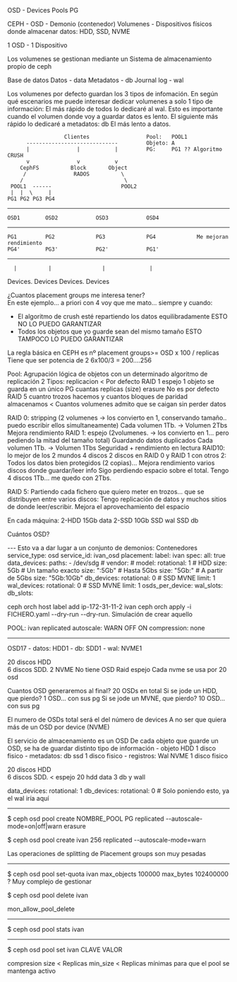 OSD - Devices
Pools
PG


CEPH - OSD - Demonio (contenedor)
Volumenes - Dispositivos físicos donde almacenar datos: HDD, SSD, NVME

1 OSD - 1 Dispositivo

Los volumenes se gestionan mediante un Sistema de almacenamiento propio de ceph

Base de datos
    Datos           -       data
    Metadatos       -       db
    Journal log     -       wal

Los volumenes por defecto guardan los 3 tipos de infomación.
En según qué escenarios me puede interesar dedicar volumenes a solo 1 tipo de información:
    El más rápido de todos lo dedicaré al wal. Esto es importante cuando el volumen donde voy a guardar datos es lento.
    El siguiente más rápido lo dedicaré a metadatos: db
    El más lento a datos.


    
                      Clientes                  Pool:   POOL1
          -----------------------------         Objeto: A
          |               |           |         PG:     PG1 ?? Algoritmo CRUSH
          v               v           v
        CephFS          Block       Object
         /               RADOS          \
        /                                \
     POOL1  ------                      POOL2    
     |  |  \     |
    PG1 PG2 PG3 PG4                    
     
---------------------------------------------------------
    OSD1        OSD2            OSD3            OSD4
---------------------------------------------------------
    PG1         PG2             PG3             PG4             Me mejoran rendimiento
    PG4'        PG3'            PG2'            PG1'
---------------------------------------------------------
      |          |                |              |
   Devices.   Devices           Devices.      Devices
    
¿Cuantos placement groups me interesa tener?    
En este ejemplo... a priori con 4 voy que me mato... siempre y cuando:
- El algoritmo de crush esté repartiendo los datos equilibradamente         ESTO NO LO PUEDO GARANTIZAR
- Todos los objetos que yo guarde sean del mismo tamaño                     ESTO TAMPOCO LO PUEDO GARANTIZAR

La regla básica en CEPH es nº placement groups>= OSD x 100 / replicas Tiene que ser potencia de 2
    6x100/3 = 200....256

Pool: Agrupación lógica de objetos con un determinado algoritmo de replicación
        2 Tipos: replicacion < Por defecto                  RAID 1 espejo   1 objeto se guarda en un único PG
                    cuantas replicas (size)
                 erasure        No es por defecto           RAID 5
                    cuantro trozos hacemos y cuantos bloques de paridad almacenamos < Cuantos volumenes admito que se caigan sin perder datos

RAID 0: stripping           (2 volumenes  -> los convierto en 1, conservando tamaño.. puedo escribir ellos simultaneamente)
                                Cada volumen 1Tb. -> Volumen 2Tbs           Mejora rendimiento
RAID 1: espejo              (2volumenes. -> los convierto en 1... pero pediendo la mitad del tamaño total) Guardando datos duplicados
                                Cada volumen 1Tb. -> Volumen 1Tbs           Seguridad + rendimiento en lectura
RAID10: lo mejor de los 2 mundos 4 discos
    2 discos en RAID 0 y RAID 1 con otros 2: Todos los datos bien protegidos (2 copias)... Mejora rendimiento varios discos donde guardar/leer info
                                Sigo perdiendo espacio sobre el total. Tengo 4 discos 1Tb... me quedo con 2Tbs.

RAID 5: Partiendo cada fichero que quiero meter en trozos... que se distribuyen entre varios discos:
                                Tengo replicación de datos y muchos sitios de donde leer/escribir.
                                Mejora el aprovechamiento del espacio





En cada máquina:
2-HDD           15Gb
    data
2-SSD           10Gb
    SSD wal
    SSD db
    
Cuántos OSD?

---  Esto va a dar lugar a un conjunto de demonios: Contenedores
service_type:   osd
service_id:     ivan_osd
placement:
    label:  ivan
spec:
    all: true
    data_devices:
        paths:
            - /dev/sdg
        # vendor:
        # model:
        rotational: 1 # HDD
        size: 5Gb           # Un tamaño exacto
        size: ":5Gb"        #  Hasta 5Gbs
        size: "5Gb:"        #  A partir de 5Gbs
        size: "5Gb:10Gb"
    db_devices:
        rotational: 0 # SSD MVNE
        limit: 1
    wal_devices:
        rotational: 0 # SSD MVNE
        limit: 1
    osds_per_device:
    wal_slots:
    db_slots:
    
ceph orch host label add ip-172-31-11-2 ivan
ceph orch apply -i FICHERO.yaml --dry-run
    --dry-run. Simulación de crear aquello
    
POOL: ivan
      replicated
      autoscale:
          WARN
          OFF
          ON
      compression: none


---      

OSD17 - datos: HDD1
      - db:    SDD1
      - wal:   NVME1

20 discos HDD   
6 discos SDD. 
2 NVME              No tiene OSD
Raid espejo
    Cada nvme se usa por 20 osd 

Cuantos OSD generaremos al final? 20 OSDs en total
Si se jode un HDD, que pierdo? 1 OSD... con sus pg
Si se jode un MVNE, que pierdo? 10 OSD... con sus pg


El numero de OSDs total será el del número de devices
A no ser que quiera más de un OSD por device (NVME)


El servicio de almacenamiento es un OSD
    De cada objeto que guarde un OSD, se ha de guardar distinto tipo de información
        - objeto                HDD         1 disco fisico
        - metadatos: db         ssd         1 disco fisico
        - registros: Wal        NVME        1 disco fisico

20 discos HDD   
6 discos SDD. < espejo
20 hdd data
3 db y wall

data_devices:
    rotational: 1
db_devices:
    rotational: 0 # Solo poniendo esto, ya el wal iría aquí
    
---

$ ceph osd pool create NOMBRE_POOL PG replicated --autoscale-mode=on|off|warn
                                    erasure
                                    
$ ceph osd pool create ivan 256 replicated --autoscale-mode=warn

Las operaciones de splitting de Placement groups son muy pesadas                 

---
$ ceph osd pool set-quota ivan max_objects 100000 max_bytes 102400000
                                    ?
                                    Muy complejo de gestionar 

$ ceph osd pool delete ivan

mon_allow_pool_delete

---

$ ceph osd pool stats ivan

---

$ ceph osd pool set ivan CLAVE VALOR

compresion
size     < Replicas
min_size < Replicas mínimas para que el pool se mantenga activo










